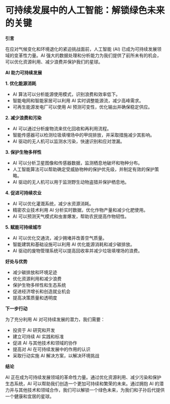 # 可持续发展中的人工智能：解锁绿色未来的关键

**引言**

在应对气候变化和环境退化的紧迫挑战面前，人工智能 (AI) 已成为可持续发展领域的变革性力量。AI 强大的数据处理和分析能力为我们提供了前所未有的机会，可以优化资源利用、减少浪费并保护我们的星球。

**AI 助力可持续发展**

**1. 优化能源消耗**

* AI 算法可以分析能源使用模式，识别浪费和效率低下。
* 智能电网和智能家居可以利用 AI 实时调整能源流，减少高峰需求。
* 可再生能源发电厂可以使用 AI 预测可变性，优化输出并确保稳定供应。

**2. 减少浪费和污染**

* AI 可以通过分析废物流来优化回收和再利用流程。
* 智能传感器可以检测垃圾填埋场中的甲烷排放，并采取措施减少其影响。
* AI 驱动的无人机可以监测水污染，快速识别和应对泄漏。

**3. 保护生物多样性**

* AI 可以分析卫星图像和传感器数据，监测栖息地破坏和物种分布。
* 人工智能算法可以帮助确定受威胁物种的保护优先级，并制定有效的保护策略。
* AI 驱动的无人机可以用于监测野生动物盗猎并保护栖息地。

**4. 促进可持续农业**

* AI 可以优化灌溉系统，减少水资源消耗。
* 精密农业技术利用 AI 分析实时数据，优化作物产量和减少化肥使用。
* AI 可以预测天气模式和虫害爆发，帮助农民提高作物韧性。

**5. 赋能可持续城市**

* AI 可以优化交通流，减少拥堵并改善空气质量。
* 智能建筑和基础设施可以利用 AI 优化能源消耗和减少碳排放。
* AI 驱动的废物管理系统可以提高回收率并减少垃圾填埋场的浪费。

**好处与优势**

* 减少碳排放和环境足迹
* 优化资源利用和减少浪费
* 保护生物多样性和生态系统
* 促进经济增长和创造就业机会
* 提高决策质量和透明度

**下一步行动**

为了充分利用 AI 对可持续发展的潜力，我们需要：

* 投资于 AI 研究和开发
* 建立可持续 AI 实践和标准
* 促进 AI 与其他技术和领域的协作
* 提高对 AI 在可持续发展中的作用的认识
* 采取行动实施 AI 解决方案，以解决环境挑战

**结论**

AI 正在成为可持续发展领域的革命性力量。通过优化资源利用、减少污染和保护生态系统，AI 可以帮助我们创造一个更加可持续和繁荣的未来。通过拥抱 AI 的潜力并与其他技术和领域合作，我们可以解锁一个绿色未来，为我们和子孙后代提供一个健康和宜居的星球。

